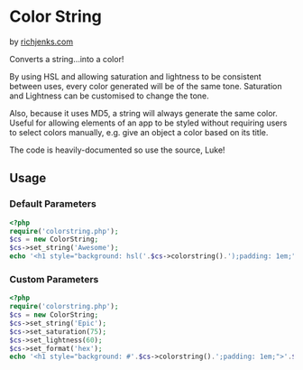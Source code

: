 # Color String

by [richjenks.com](http://richjenks.com)

Converts a string…into a color!

By using HSL and allowing saturation and lightness to be consistent between uses, every color generated will be of the same tone. Saturation and Lightness can be customised to change the tone.

Also, because it uses MD5, a string will always generate the same color. Useful for allowing elements of an app to be styled without requiring users to select colors manually, e.g. give an object a color based on its title.

The code is heavily-documented so use the source, Luke!

## Usage

### Default Parameters

```php
<?php
require('colorstring.php');
$cs = new ColorString;
$cs->set_string('Awesome');
echo '<h1 style="background: hsl('.$cs->colorstring().');padding: 1em;">'.$cs->get_string().'</h1>';
```

### Custom Parameters

```php
<?php
require('colorstring.php');
$cs = new ColorString;
$cs->set_string('Epic');
$cs->set_saturation(75);
$cs->set_lightness(60);
$cs->set_format('hex');
echo '<h1 style="background: #'.$cs->colorstring().';padding: 1em;">'.$cs->get_string().'</h1>';
```
